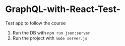 # GraphQL-with-React-Test-
Test app to follow the course

1. Run the DB with
``npm run json:server``
2. Run the project with 
``node server.js``

